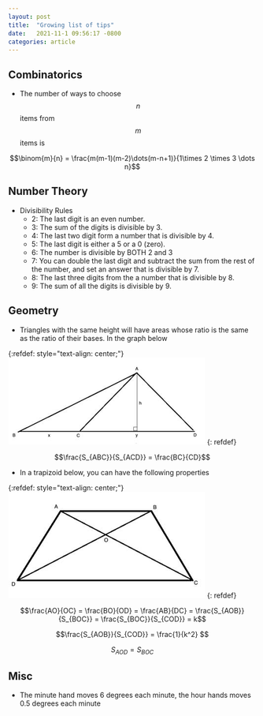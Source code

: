 ```yaml
---
layout: post
title:  "Growing list of tips"
date:   2021-11-1 09:56:17 -0800
categories: article
---
```



## Combinatorics

* The number of ways to choose $$n$$ items from $$m$$ items is 

$$\binom{m}{n} = \frac{m(m-1)(m-2)\dots(m-n+1)}{1\times 2 \times 3 \dots n}$$

## Number Theory

* Divisibility Rules
	- 2:  The last digit is an even number. 
	- 3: The sum of the digits is divisible by 3.
	- 4: The last two digit form a number that is divisible by 4. 
	- 5: The last digit is either a 5 or a 0 (zero).
	- 6: The number is divisible by BOTH 2 and 3
	- 7: You can double the last digit and subtract the sum from the rest of the number, and set an answer that is divisible by 7. 
	- 8: The last three digits from the a number that is divisible by 8.
	- 9: The sum of all the digits is divisible by 9. 

## Geometry

* Triangles with the same height will have areas whose ratio is the same as the ratio of their bases. In the graph below 


{:refdef: style="text-align: center;"}
![some](/assets/triangles-with-same-height.jpeg)
{: refdef}

$$\frac{S_{ABC}}{S_{ACD}} = \frac{BC}{CD}$$

* In a trapizoid below, you can have the following properties

{:refdef: style="text-align: center;"}
![some](/assets/trapezoid-with-diagonals.jpeg)
{: refdef}

$$\frac{AO}{OC} = \frac{BO}{OD} = \frac{AB}{DC} = \frac{S_{AOB}}{S_{BOC}} = \frac{S_{BOC}}{S_{COD}} = k$$

$$\frac{S_{AOB}}{S_{COD}} = \frac{1}{k^2} $$

$$S_{AOD} = S_{BOC}$$

## Misc

* The minute hand moves 6 degrees each minute, the hour hands moves 0.5 degrees each minute
